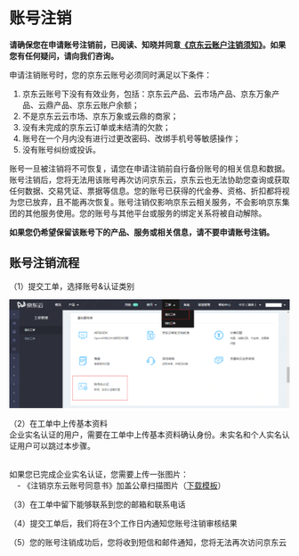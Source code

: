 # 账号注销
**请确保您在申请账号注销前，已阅读、知晓并同意[《京东云账户注销须知》](https://docs.jdcloud.com/platform-agreement/privacy-policy)。如果您有任何疑问，请向我们咨询。**

申请注销账号时，您的京东云账号必须同时满足以下条件：</br>
1. 京东云账号下没有有效业务，包括：京东云产品、云市场产品、京东万象产品、云鼎产品、京东云账户余额；</br>
2. 不是京东云云市场、京东万象或云鼎的商家；</br>
3. 没有未完成的京东云订单或未结清的欠款；</br>
4. 账号在一个月内没有进行过更改密码、改绑手机号等敏感操作；</br>
5. 没有账号纠纷或投诉。</br>

账号一旦被注销将不可恢复，请您在申请注销前自行备份账号的相关信息和数据。账号注销后，您将无法用该账号再次访问京东云，京东云也无法协助您查询或获取任何数据、交易凭证、票据等信息。您的账号已获得的代金券、资格、折扣都将视为您已放弃，且不能再次恢复。账号注销仅影响京东云相关服务，不会影响京东集团的其他服务使用。您的账号与其他平台或服务的绑定关系将被自动解除。

**如果您仍希望保留该账号下的产品、服务或相关信息，请不要申请账号注销。**

## 账号注销流程
（1）提交工单，选择账号&认证类别

![](../../../image/User/Account%20Management/Account%20Revocation/账号注销1.png)

（2）在工单中上传基本资料</br>
企业实名认证的用户，需要在工单中上传基本资料确认身份。未实名和个人实名认证用户可以跳过本步骤。</br></br>

如果您已完成企业实名认证，您需要上传一张图片：</br>
&emsp;- 《注销京东云账号同意书》加盖公章扫描图片（[下载模板](https://docs-downloads.oss.cn-north-1.jcloudcs.com/%25E6%25B3%25A8%25E9%2594%2580%25E4%25BA%25AC%25E4%25B8%259C%25E4%25BA%2591%25E8%25B4%25A6%25E5%258F%25B7%25E5%2590%258C%25E6%2584%258F%25E4%25B9%25A6.docx)）

（3）在工单中留下能够联系到您的邮箱和联系电话

（4）提交工单后，我们将在3个工作日内通知您账号注销审核结果

（5）您的账号注销成功后，您将收到短信和邮件通知，您将无法再次访问京东云


